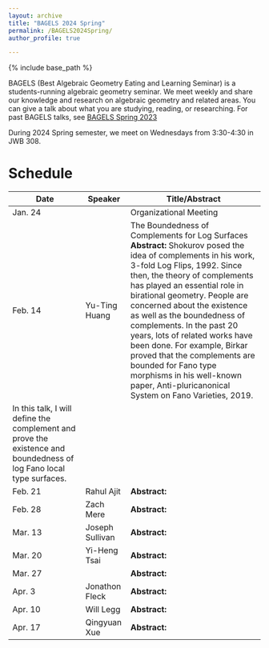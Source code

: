 ```yaml
---
layout: archive
title: "BAGELS 2024 Spring"
permalink: /BAGELS2024Spring/
author_profile: true

---
```


{% include base_path %}


BAGELS (Best Algebraic Geometry Eating and Learning Seminar) is a students-running algebraic geometry seminar. We meet weekly and share our knowledge and research on algebraic geometry and related areas. You can give a talk about what you are studying, reading, or researching. For past BAGELS talks, see [BAGELS Spring 2023](https://www.math.utah.edu/~slee/Bagels.html)

During 2024 Spring semester, we meet on Wednesdays from 3:30-4:30 in JWB 308.

Schedule
======

| Date    | Speaker          | Title/Abstract                                             |
|---------|------------------|--------------------------------------------------------------------------------|
| Jan. 24 |                  | Organizational Meeting                                                         |
| Feb. 14 |Yu-Ting Huang                  | The Boundedness of Complements for Log Surfaces **Abstract:** Shokurov posed the idea of complements in his work, 3-fold Log Flips, 1992. Since then, the theory of complements has played an essential role in birational geometry. People are concerned about the existence as well as the boundedness of complements. In the past 20 years, lots of related works have been done. For example, Birkar proved that the complements are bounded for Fano type morphisms in his well-known paper, Anti-pluricanonical System on Fano Varieties, 2019.
In this talk, I will define the complement and prove the existence and boundedness of log Fano local type surfaces.                                                                 |
| Feb. 21 |Rahul Ajit                  | **Abstract:**                                                                  |
| Feb. 28 |Zach Mere                  | **Abstract:**                                                                  |
| Mar. 13 |Joseph Sullivan                  | **Abstract:**                                                                  |
| Mar. 20 |Yi-Heng Tsai                  | **Abstract:**                                                                  |
| Mar. 27 |                  | **Abstract:**                                                                  |
| Apr. 3  |Jonathon Fleck                  | **Abstract:**                                                                  |
| Apr. 10 |Will Legg                  | **Abstract:**                                                                  |
| Apr. 17 |Qingyuan Xue                  | **Abstract:**                                                                  |
